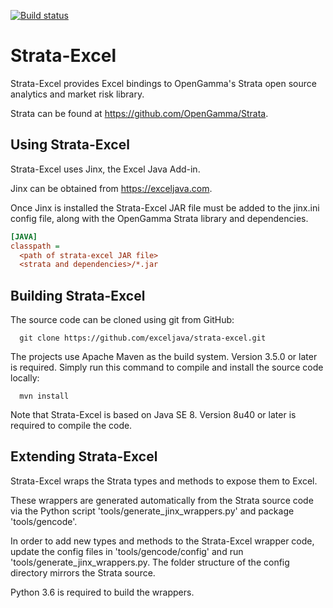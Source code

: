[![Build status](https://ci.appveyor.com/api/projects/status/k8dul9mkbyjura1a?svg=true)](https://ci.appveyor.com/project/TonyRoberts/strata-excel)

# Strata-Excel

Strata-Excel provides Excel bindings to OpenGamma's Strata open source analytics and market risk library.

Strata can be found at https://github.com/OpenGamma/Strata.

## Using Strata-Excel

Strata-Excel uses Jinx, the Excel Java Add-in.

Jinx can be obtained from https://exceljava.com.

Once Jinx is installed the Strata-Excel JAR file must be added to the jinx.ini config file, along with the OpenGamma Strata library and dependencies.

```ini
[JAVA]
classpath =
  <path of strata-excel JAR file>
  <strata and dependencies>/*.jar
```

## Building Strata-Excel

The source code can be cloned using git from GitHub:

```
  git clone https://github.com/exceljava/strata-excel.git
```

The projects use Apache Maven as the build system. Version 3.5.0 or later is required. Simply run this command to compile and install the source code locally:

```
  mvn install
```

Note that Strata-Excel is based on Java SE 8. Version 8u40 or later is required to compile the code.

## Extending Strata-Excel

Strata-Excel wraps the Strata types and methods to expose them to Excel.

These wrappers are generated automatically from the Strata source code via the Python script 'tools/generate_jinx_wrappers.py'
and package 'tools/gencode'.

In order to add new types and methods to the Strata-Excel wrapper code, update the config files in 'tools/gencode/config' and run
'tools/generate_jinx_wrappers.py. The folder structure of the config directory mirrors the Strata source.

Python 3.6 is required to build the wrappers.
